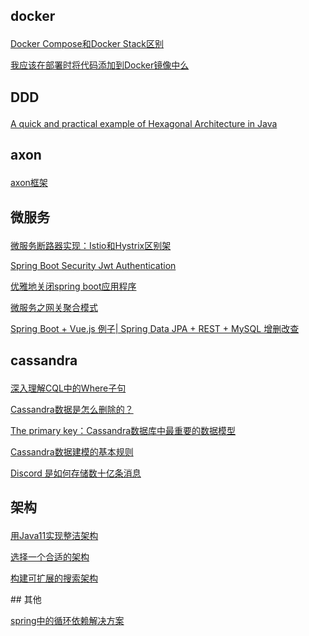 ## docker <p>
<a href="https://www.jianshu.com/p/05be80475bff">Docker Compose和Docker Stack区别</a><p>
<a href="https://www.jianshu.com/p/487f83f6e69b">我应该在部署时将代码添加到Docker镜像中么</a>
<p>

  
## DDD <p>
<a href="https://www.jianshu.com/p/a63ef3ef1f94">A quick and practical example of Hexagonal Architecture in Java</a>
<p>

  
## axon <p>
<a href="https://www.jianshu.com/c/d52a49f833b1">axon框架</a>
<p>

  
## 微服务 <p>
<a href="https://www.jianshu.com/p/f6d280df6340">微服务断路器实现：Istio和Hystrix区别架</a>
<p>
  <a href="https://www.jianshu.com/p/f45ac6ba0b4f">Spring Boot Security Jwt Authentication</a> <p>
  
  <a href="https://www.jianshu.com/p/9e5fd0c508cb"> 优雅地关闭spring boot应用程序</a><p>
  
  <a href="https://www.jianshu.com/p/1ffd9d3b1efd">微服务之网关聚合模式</a><p>

  <a href="https://www.jianshu.com/p/63792e787333">Spring Boot + Vue.js 例子| Spring Data JPA + REST + MySQL 增删改查</a>
<p>
 

## cassandra <p>
<a href="https://www.jianshu.com/p/bcaf5a8d8530">深入理解CQL中的Where子句</a><p>
<a href="https://www.jianshu.com/p/ce1bc6926085">Cassandra数据是怎么删除的？</a><p>
<a href="https://www.jianshu.com/p/db4a626d952e">The primary key：Cassandra数据库中最重要的数据模型</a><p>
<a href="https://www.jianshu.com/p/58bf9b92ff63">Cassandra数据建模的基本规则</a><p>
<a href="https://www.jianshu.com/p/5ffe9f44f83c">Discord 是如何存储数十亿条消息</a><p>
<p>
  
## 架构 <p>
 <a href="https://www.jianshu.com/p/66c584f451ba">用Java11实现整洁架构</a><p> 
   
<a href="https://www.jianshu.com/p/5fba9c674123">选择一个合适的架构</a><p> 
  
<a href="https://www.jianshu.com/p/e819b39914c4">构建可扩展的搜索架构</a><p> 
 <p> 
## 其他 <p>
 <a href="https://www.jianshu.com/p/b65c57f4d45d">spring中的循环依赖解决方案</a><p> 


